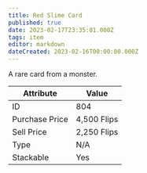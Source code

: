 ```yaml
---
title: Red Slime Card
published: true
date: 2023-02-17T23:35:01.000Z
tags: item
editor: markdown
dateCreated: 2023-02-16T00:00:00.000Z
---
```


A rare card from a monster.

|Attribute|Value|
|-|-|
|ID|804|
|Purchase Price|4,500 Flips|
|Sell Price|2,250 Flips|
|Type|N/A|
|Stackable|Yes|


